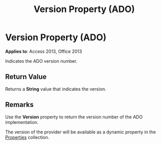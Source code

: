 ﻿---
title: Version Property (ADO)
TOCTitle: Version Property (ADO)
ms:assetid: 61466895-0a6c-533c-bd93-0ab6af654f24
ms:mtpsurl: https://msdn.microsoft.com/library/JJ249358(v=office.15)
ms:contentKeyID: 48545207
ms.date: 09/18/2015
mtps_version: v=office.15
---

# Version Property (ADO)


**Applies to**: Access 2013, Office 2013

Indicates the ADO version number.

## Return Value

Returns a **String** value that indicates the version.

## Remarks

Use the **Version** property to return the version number of the ADO implementation.

The version of the provider will be available as a dynamic property in the [Properties](properties-collection-ado.md) collection.


